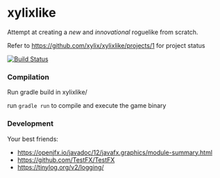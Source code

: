 # xylixlike
Attempt at creating a _new_ and _innovational_ roguelike from scratch.

Refer to https://github.com/xylix/xylixlike/projects/1 for project status

[![Build Status](https://travis-ci.com/xylix/xylixlike.svg?branch=master)](https://travis-ci.com/xylix/xylixlike)


### Compilation
Run gradle build in xylixlike/

run `gradle run` to compile and execute the game binary

### Development
Your best friends:
* https://openjfx.io/javadoc/12/javafx.graphics/module-summary.html
* https://github.com/TestFX/TestFX
* https://tinylog.org/v2/logging/
